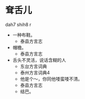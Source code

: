 # 耷舌儿
dah7 shih8 r
+ 一种布鞋。
  * 泰县方言志
+ 帽檐。
  * 泰县方言志
+ 舌头不灵活，说话含糊的人
  * 东台方言词典
  * 泰州方言词典4
  - 他是个～，你同他唩蛮唩不清。
  * 泰县方言志
  + 结巴。
